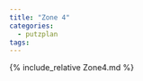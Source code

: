 ```yaml
---
title: "Zone 4"
categories:
  - putzplan
tags:
---
```


<!--more-->
{%  include_relative Zone4.md %}
<!--stackedit_data:
eyJoaXN0b3J5IjpbLTE0Nzk4NzE2NTZdfQ==
-->